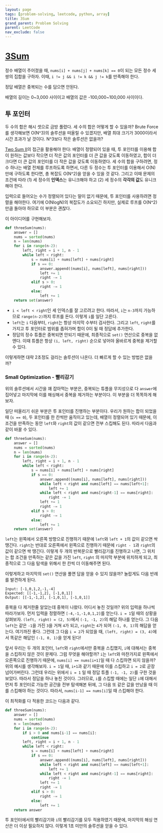 ```yaml
---
layout: page
tags: [problem-solving, leetcode, python, array]
title: 3Sum
grand_parent: Problem Solving
parent: LeetCode
nav_exclude: false
---
```


# [3Sum](https://leetcode.com/problems/3sum/)

 정수 배열이 주어졌을 때, `nums[i] + nums[j] + nums[k] == 0`이 되는
 모든 정수 세 쌍의 집합을 구하자. 이때, `i != j && i != k && j != k`를
 만족해야 한다.

 정답 배열은 중복되는 수를 담으면 안된다.

 배열의 길이는 0~3,000 사이이고 배열의 값은 -100,000~100,000 사이이다.

## 투 포인터

 두 수의 합은 해시 셋으로 금방 풀렸다. 세 수의 합은 어떻게 할 수
 있을까? Brute Force를 생각해보면 O(N^3)의 솔루션을 떠올릴 수
 있겠지만, 배열 최대 크기가 3000이라서 시간 초과가 날 것이다. N^3보다
 작은 솔루션은 없을까?

 [Two Sum II](../two-sum/#two-sum-ii---input-array-is-sorted)의 접근을
 활용해야 한다: 배열이 정렬되어 있을 때, 투 포인터를 이용해 합이
 원하는 값보다 작으면 더 작은 값의 포인터를 더 큰 값을 갖도록
 이동하였고, 합이 더 크다면 더 큰 값의 포인터를 더 작은 값을 갖도록
 이동하였다. 세 수의 합을 구하려면, 정수 하나는 배열 전체를 루프하도록
 하면서, 다른 두 정수는 투 포인터를 이용해서 O(N)만에 구하도록 한다면,
 총 복잡도 O(N^2)을 얻을 수 있을 것 같다. 그리고 이때 문제의 조건에
 따라 (1) 세 정수의 **인덱스**는 유니크해야 하고 (2) 세 정수의
 **각각의 값**도 유니크해야 한다.

 입력으로 들어오는 수가 정렬되어 있다는 말이 없기 때문에, 투 포인터를
 사용하려면 정렬을 해야한다. 여기에 O(NlogN)의 복잡도가 소요되긴
 하지만, 실제로 루프를 O(N^2)만큼 돌아야 하므로 이 부분은 괜찮다.

 이 아이디어를 구현해보자.

```python
def threeSum(nums):
    answer = []
    nums = sorted(nums)
    n = len(nums)
    for i in range(n-2):
        left, right = i + 1, n - 1
        while left < right:
            s = nums[i] + nums[left] + nums[right]
            if s == 0:
                answer.append((nums[i], nums[left], nums[right]))
                left += 1
                right -= 1
            elif s > 0:
                right -= 1
            else:
                left += 1
    return set(answer)
```

 - `i < left < right`인 세 인덱스를 잘 고르려고 한다. 따라서, `i`는
   `n-3`까지 가능하므로 `range(n-2)`까지 루프를 돈다. 이렇게 `i`를
   일단 고른다.
 - `left`는 `i` 다음부터, `right`는 항상 마지막 수부터
   검사한다. 그리고 `left`, `right`를 가지고 투 포인터로 범위를
   좁혀가며 합이 0이 될 때 정답에 추가한다.
 - 정답의 정수 튜플은 중복되면 안되기 때문에, 최종적으로 `set()`
   연산으로 중복을 없앤다. 이때 튜플은 항상 `(i, left, right)` 순으로
   넣어야 올바르게 중복을 제거할 수 있다.


 이렇게하면 대략 2초정도 걸리는 솔루션이 나온다. 더 빠르게 할 수 있는
 방법은 없을까?

### Small Optimization - 빨리감기

 위의 솔루션에서 시간을 꽤 잡아먹는 부분은, 중복되는 튜플을 무지성으로
 다 `answer`에 집어넣고 마지막에 이를 해싱해서 중복을 제거하는
 부분이다. 이 부분을 더 똑똑하게 해보자.

 일단 떠올리기 쉬운 부분은 투 포인터를 진행하는 부분이다. 우리가
 원하는 합이 되었을 때 (`s == 0`), 두 포인터를 한 칸씩만 움직이고
 있는데, 배열이 정렬되어 있기 때문에, 이 조건을 만족하는 동안 `left`와
 `right`의 값이 같으면 전부 스킵해도 된다. 따라서 다음과 같이 바꿀 수
 있다.

```python
def threeSum(nums):
    answer = []
    nums = sorted(nums)
    n = len(nums)
    for i in range(n-2):
        left, right = i + 1, n - 1
        while left < right:
            s = nums[i] + nums[left] + nums[right]
            if s == 0:
                answer.append((nums[i], nums[left], nums[right]))
                while left < right and nums[left] == nums[left+1]:
                    left += 1
                while left < right and nums[right-1] == nums[right]:
                    right -= 1
                left += 1
                right -= 1
            elif s > 0:
                right -= 1
            else:
                left += 1
    return set(answer)
```

 `left`는 왼쪽에서 오른쪽 방향으로 진행하기 때문에 `left`와 `left +
 1`의 값이 같으면 싹 땡긴다. `right`는 반대로 오른쪽에서 왼쪽으로
 진행하기 때문에 `right - 1`과 `right`의 값이 같으면 싹 땡긴다. 이렇게
 두 개의 반복문으로 빨리감기를 진행하고 나면, 그 위치는 합 조건을
 만족하는 같은 값을 가진 `left`, `right` 의 마지막 부분에 위치하게
 되고, 최종적으로 그 다음 탐색을 위해서 한 칸씩 더 이동해주면 된다.

 이렇게하고 마지막의 `set()` 연산을 풀면 답을 얻을 수 있지 않을까?
 놀랍게도 다음 반례를 발견하게 된다.

```
Input: [-1,0,1,2,-1,-4]
Expected: [[-1,-1,2], [-1,0,1]]
Output: [[-1,-1,2], [-1,0,1], [-1,0,1]]
```

 중복을 다 제거한줄 알았는데 중복이 나왔다. 어디서 놓친 것일까? 위의
 입력을 하나씩 따라가보자. 먼저 입력을 정렬하면 `[-4,-1,-1,0,1,2]`를
 얻는다. `i = 1`일 때의 상황을 살펴보자. `(left, right) = (2, 5)`에서
 `(-1, -1, 2)`의 해답 하나를 얻는다. 그 다음 `left`는 같은 `-1`을 가진
 `3`을 거쳐 `4`가 되고, `right`는 `4`가 되어 `(-1, 0, 1)`의 해답을
 얻는다. 여기까진 좋다. 그런데 그 다음 `i = 2`가 되었을 때, `(left,
 right) = (3, 4)`에서 똑같은 해답인 `(-1, 0, 1)`을 얻게 된다!

 앞서 우리는 두 개의 포인터, `left`와 `right`에서만 중복을 스킵했지,
 `i`에 대해서는 중복을 스킵하지 않은 것이 문제다. 그럼 무엇을
 해야할까? `i`는 `left`와 마찬가지로 왼쪽에서 오른쪽으로 진행하기
 때문에, `nums[i] == nums[i+1]`일 때 다 스킵하면 되지 않을까? 위의
 예시를 생각해보자. `i = 1`일 때, `i+1`과 같기 때문에 이를 스킵하고 `i
 = 2`로 곧장 넘어가버린다. 그런데 우리는 위에서 `i = 1` 일 때 정답
 튜플 `(-1, -1, 2)`를 구한 것을 보았다. 따라서 정답을 하나 놓친
 것이다. 그러므로, `i`를 스킵할 때에는 일단 `i`에 대해서 먼저 투
 포인터로 가능한 공간을 전부 탐색해본 뒤에, 그 다음 또 같은 값을
 만났을 때 이를 스킵해야 하는 것이다. 따라서, `nums[i-1] == nums[i]`일
 때 스킵해야 한다.

 이 최적화를 다 적용한 코드는 다음과 같다.

```python
def threeSum(nums):
    answer = []
    nums = sorted(nums)
    n = len(nums)
    for i in range(n-2):
        if i > 0 and nums[i-1] == nums[i]:
            continue
        left, right = i + 1, n - 1
        while left < right:
            s = nums[i] + nums[left] + nums[right]
            if s == 0:
                answer.append((nums[i], nums[left], nums[right]))
                while left < right and nums[left] == nums[left+1]:
                    left += 1
                while left < right and nums[right-1] == nums[right]:
                    right -= 1
                left += 1
                right -= 1
            elif s > 0:
                right -= 1
            else:
                left += 1
    return answer
```

 투 포인터에서의 빨리감기와 `i`의 빨리감기를 모두 적용하였기 때문에,
 마지막의 해싱 연산은 더 이상 필요하지 않다. 이렇게 1초 미만의
 솔루션을 얻을 수 있다.
